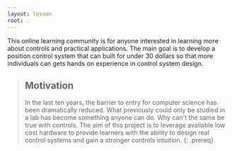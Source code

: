 ```yaml
---
layout: lesson
root: .
---
```


This online learning community is for anyone interested in learning more about controls and practical applications. The main goal is to develop a position control system that can built for under 30 dollars so that more individuals can gets hands on experience in control system design.
>
>
>
> ## Motivation
> In the last ten years, the barrier to entry for computer science has been dramatically reduced. What previously could only be studied in a lab has become something anyone can do. Why can't the same be true with controls. The aim of this project is to leverage available low cost hardware to provide learners with the ability to design real control systems and gain a stronger controls intuition.
{: .prereq}

